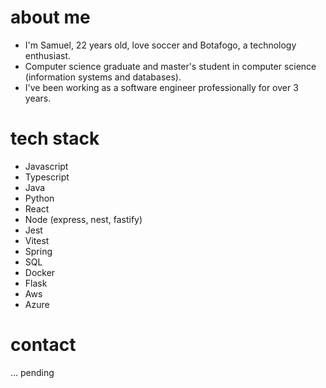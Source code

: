 # about me

- I'm Samuel, 22 years old, love soccer and Botafogo, a technology enthusiast.
- Computer science graduate and master's student in computer science (information systems and databases). 
- I've been working as a software engineer professionally for over 3 years.

# tech stack

- Javascript
- Typescript
- Java
- Python
- React
- Node (express, nest, fastify)
- Jest
- Vitest
- Spring
- SQL
- Docker
- Flask
- Aws
- Azure

# contact 

... pending

